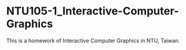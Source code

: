 # NTU105-1_Interactive-Computer-Graphics
This is a homework of Interactive Computer Graphics in NTU, Taiwan.

